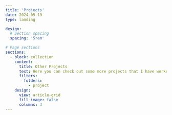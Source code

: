```yaml
---
title: 'Projects'
date: 2024-05-19
type: landing

design:
  # Section spacing
  spacing: '5rem'

# Page sections
sections:
  - block: collection
    content:
      title: Other Projects
      text: Here you can check out some more projects that I have worked on during my studies.
      filters:
        folders:
          - project
    design:
      view: article-grid
      fill_image: false
      columns: 3
---
```

